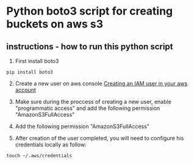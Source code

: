 # Python boto3 script for creating buckets on aws s3
## instructions - how to run this python script
1) First install boto3

```
pip install boto3
```
2) Create a new user on aws console <a href="https://docs.aws.amazon.com/IAM/latest/UserGuide/id_users_create.html">Creating an IAM user in your aws account</a>

3) Make sure during the proccess of creating a new user, enable "programmatic access" and add the following permission "AmazonS3FullAccess"

4) Add the following permission "AmazonS3FullAccess"

5) After creation of the user completed, you will need to configure his credentials locally as follow:
```
touch ~/.aws/credentials
```
